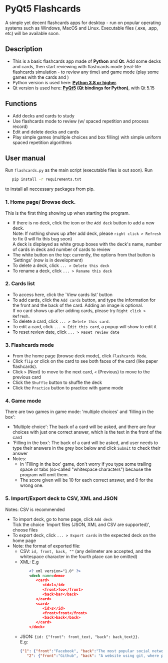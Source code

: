 PyQt5 Flashcards
================

A simple yet decent flashcards apps for desktop - run on popular operating systems such as Windows, MacOS and Linux. Executable files (.exe, .app, etc) will be available soon.

Description
-----------

- This is a basic flashcards app made of **Python** and **Qt**. Add some decks and cards, then start reviewing with flashcards mode (real-life flashcards simulation - to review any time) and game mode (play some games with the cards and ) 
- Python version is used here: **<a href="https://docs.python.org/3/whatsnew/3.8.html">Python 3.8 or higher</a>**.
- Qt version is used here: **<a href="https://pypi.org/project/PyQt5/">PyQt5</a> (Qt bindings for Python)**, with Qt 5.15

Functions
---------
* Add decks and cards to study 
* Use flashcards mode to review (w/ spaced repetition and process record) 
* Edit and delete decks and cards 
* Play simple games (multiple choices and box filling) with simple uniform spaced repetition algorithms

User manual
-----------
Run `flashcards.py` as the main script (executable files is out soon). Run 
```bash
   pip install -r requirements.txt
```
to install all neccessary packages from pip.
### 1. Home page/ Browse deck.

   This is the first thing showing up when starting the program.
   * If there is no deck, click the icon or the `Add deck` button to add a new deck. <br>
     Note: If nothing shows up after add deck, please `right click > Refresh` to fix (I will fix this bug soon) <br>
     A deck is displayed as white group boxes with the deck's name, number of cards in deck and number of cards to review
   * The white button on the top: currently, the options from that button is 'Settings' (now is in development)
   * To delete a deck, click `... > Delete this deck`
   * To rename a deck, click `... > Rename this deck`
### 2. Cards list
   * To access here, click the `View cards list' button
   * To add cards, click the `Add cards` button, and type the information for the front and the back of the card. Adding an image is optional. <br>
     If no card shows up after adding cards, please try `Right click > Refresh`.
   * To delete a card, click `... > Delete this card`.
   * To edit a card, click `... > Edit this card`, a popup will show to edit it
   * To reset review date, click `... > Reset review date`
### 3. Flashcards mode
   * From the home page (browse deck mode), click `Flashcards Mode`.
   * Click `flip` or click on the card to see both faces of the card (like paper flashcards).
   * Click `>` (Next) to move to the next card, `<` (Previous) to move to the previous card
   * Click the `Shuffle` button to shuffle the deck
   * Click the `Practice` button to practice with game mode
### 4. Game mode

   There are two games in game mode: 'multiple choices' and 'filling in the box':
   - 'Multiple choice': The back of a card will be asked, and there are four choices with just one correct answer, which is the text in the front of the card
   - 'Filling in the box': The back of a card will be asked, and user needs to type their answers in the grey box below and click `Submit` to check their answer
   - Notes:
      - In 'Filling in the box' game, don't worry if you type some trailing space or tabs (so-called "whitespace characters") because the program will omit them.
      - The score given will be 10 for each correct answer, and 0 for the wrong one.

### 5. Import/Export deck to CSV, XML and JSON
   Notes: CSV is recommended
   * To import deck, go to home page, click `Add deck` <br>
     Tick the choice `Import files (JSON, XML and CSV are supported)', choose files
   * To export deck, click `... > Export cards` in the expected deck on the home page
   * Note: the format of exported file:
      - CSV: `id, front, back, ""` (any delimeter are accepted, and the whitespace character in the fourth place can be omitted)
      - XML: E.g
           ```xml
               <? xml version="1.0" ?>
               <deck name=demo>
                  <card>
                     <id>1</id>
                     <front>foo</front>
                     <back>bar</back>
                  </card>
                  <card>
                     <id>2</id>
                     <front>front</front>
                     <back>back</back>
                  </card>
               </deck>
           ```
      - JSON: `{id: {"front": front_text, "back": back_text}}.`<br>
         E.g:
         ```json
         {"1": {"front":"Facebook", "back":"The most popular social network where people share and communicate together"},
            "2": {"front":"Github", "back": "A website using git, where people store, share and collaborate on their code"}
         ```
